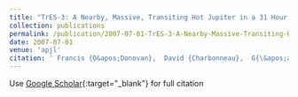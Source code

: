 ```yaml
---
title: "TrES-3: A Nearby, Massive, Transiting Hot Jupiter in a 31 Hour Orbit"
collection: publications
permalink: /publication/2007-07-01-TrES-3-A-Nearby-Massive-Transiting-Hot-Jupiter-in-a-31-Hour-Orbit
date: 2007-07-01
venue: 'apjl'
citation: ' Francis {O&apos;Donovan},  David {Charbonneau},  G{\&apos;a}sp{\&apos;a}r {Bakos},  Georgi {Mandushev},  Edward {Dunham},  Timothy {Brown},  David {Latham},  Guillermo {Torres},  Alessandro {Sozzetti},  G{\&apos;e}za {Kov{\&apos;a}cs},  Mark {Everett},  Nairn {Baliber},  M{\&apos;a}rton {Hidas},  Gilbert {Esquerdo},  Markus {Rabus},  Hans {Deeg},  Juan {Belmonte},  Lynne {Hillenbrand},  Robert {Stefanik}, &quot;TrES-3: A Nearby, Massive, Transiting Hot Jupiter in a 31 Hour Orbit.&quot; apjl, 2007.'
---
```

Use [Google Scholar](https://scholar.google.com/scholar?q=TrES+3:+A+Nearby,+Massive,+Transiting+Hot+Jupiter+in+a+31+Hour+Orbit){:target="_blank"} for full citation